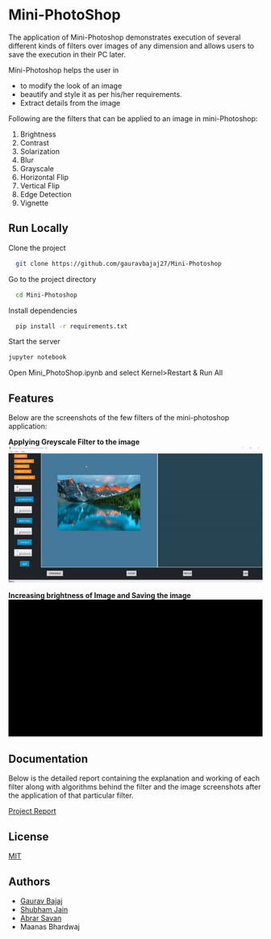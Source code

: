 # Mini-PhotoShop
The application of Mini-Photoshop demonstrates execution of several different kinds of filters over images of any dimension and allows users to save the execution in their PC later.

Mini-Photoshop helps the user in 
- to modify the look of an image
- beautify and style it as per his/her requirements.
- Extract details from the image

Following are the filters that can be applied to an image in mini-Photoshop:

1. Brightness
2. Contrast
3. Solarization
4. Blur
5. Grayscale
6. Horizontal Flip
7. Vertical Flip
8. Edge Detection
9. Vignette 



## Run Locally

Clone the project

```bash
  git clone https://github.com/gauravbajaj27/Mini-Photoshop
```

Go to the project directory

```bash
  cd Mini-Photoshop
```

Install dependencies

```bash
  pip install -r requirements.txt
```

Start the server

```bash
jupyter notebook
```
Open Mini_PhotoShop.ipynb and select Kernel>Restart & Run All

  
## Features 

Below are the screenshots of the few filters of the mini-photoshop application:

**Applying Greyscale Filter to the image**
![GIF-1](Images/gif_grayscale.gif)

**Increasing brightness of Image and Saving the image**
![GIF-1](Images/gif_BrightnessIncrease_SaveFileExecution.gif)
## Documentation

Below is the detailed report containing the explanation and working of each filter along with algorithms behind the filter and the image screenshots after the application of that particular filter.

[Project Report](https://drive.google.com/file/d/1TJzC23BVf4Etn3dWEcs1pAyvF5AqQIsq/view?usp=sharing)

  
## License

[MIT](https://choosealicense.com/licenses/mit/)

  
## Authors

- [Gaurav Bajaj](https://github.com/gauravbajaj27)
- [Shubham Jain](https://github.com/Jimmy290901)
- [Abrar Savan](https://github.com/abrarsavan)
- Maanas Bhardwaj



  

